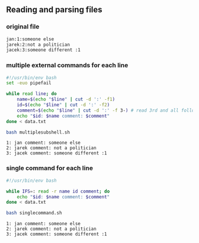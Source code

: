 ## Reading and parsing files
### original file

```bash
jan:1:someone else
jarek:2:not a politician
jacek:3:someone different :1
```
### multiple external commands for each line

```bash
#!/usr/bin/env bash
set -euo pipefail

while read line; do 
	name=$(echo "$line" | cut -d ':' -f1)
	id=$(echo "$line" | cut -d ':' -f2)
	comment=$(echo "$line" | cut -d ':' -f 3-) # read 3rd and all following fields
	echo "$id: $name comment: $comment"
done < data.txt	
```
```bash
bash multiplesubshell.sh
```
```
1: jan comment: someone else
2: jarek comment: not a politician
3: jacek comment: someone different :1
```
### single command for each line

```bash
#!/usr/bin/env bash

while IFS=: read -r name id comment; do 
	echo "$id: $name comment: $comment"
done < data.txt

```
```bash
bash singlecommand.sh
```
```
1: jan comment: someone else
2: jarek comment: not a politician
3: jacek comment: someone different :1
```
